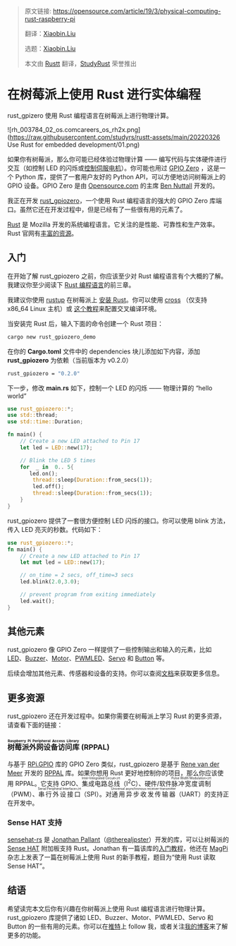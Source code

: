 > 原文链接: https://opensource.com/article/19/3/physical-computing-rust-raspberry-pi
>
> 翻译：[Xiaobin.Liu](https://github.com/lxbwolf)
> 
> 选题：[Xiaobin.Liu](https://github.com/lxbwolf)
>
> 本文由 [Rustt](https://Rustt.org) 翻译，[StudyRust](https://studyrust.org) 荣誉推出


# 在树莓派上使用 Rust 进行实体编程

rust_gpizero 使用 Rust 编程语言在树莓派上进行物理计算。

![rh_003784_02_os.comcareers_os_rh2x.png](https://raw.githubusercontent.com/studyrs/rustt-assets/main/20220326 Use Rust for embedded development/01.png)



如果你有树莓派，那么你可能已经体验过物理计算 —— 编写代码与实体硬件进行交互（如控制 LED 的闪烁或[控制伺服电机](https://projects.raspberrypi.org/en/projects/grandpa-scarer/4)）。你可能也用过 [GPIO Zero](https://gpiozero.readthedocs.io/en/stable/) ，这是一个 Python 库，提供了一套用户友好的 Python API，可以方便地访问树莓派上的 GPIO 设备。GPIO Zero 是由 [Opensource.com](https://opensource.com/) 的主席 [Ben Nuttall](https://opensource.com/users/bennuttall) 开发的。

我正在开发 [rust_gpiozero](https://crates.io/crates/rust_gpiozero)，一个使用 Rust 编程语言的强大的 GPIO Zero 库端口。虽然它还在开发过程中，但是已经有了一些很有用的元素了。

[Rust](https://www.rust-lang.org/) 是 Mozilla 开发的系统编程语言。它关注的是性能、可靠性和生产效率。Rust 官网有[丰富的资源](https://www.rust-lang.org/learn)。

## 入门

在开始了解 rust_gpiozero 之前，你应该至少对 Rust 编程语言有个大概的了解。我建议你至少阅读下 [Rust 编程语言](https://doc.rust-lang.org/book/)的前三章。

我建议你使用 [rustup](https://rustup.rs/) 在树莓派上 [安装 Rust](https://www.rust-lang.org/tools/install)。你可以使用 [cross](https://github.com/cross-rs/cross) （仅支持 x86_64 Linux 主机）或 [这个教程](https://github.com/kunerd/clerk/wiki/How-to-use-HD44780-LCD-from-Rust#setting-up-the-cross-toolchain)来配置交叉编译环境。

当安装完 Rust 后，输入下面的命令创建一个 Rust 项目：

```bash
cargo new rust_gpiozero_demo
```

在你的 **Cargo.toml** 文件中的 dependencies 块儿添加如下内容，添加 **rust_gpiozero** 为依赖（当前版本为 v0.2.0）

```bash
rust_gpiozero = "0.2.0"
```

下一步，修改 **main.rs** 如下，控制一个 LED 的闪烁 —— 物理计算的 “hello world”

```rust
use rust_gpiozero::*;
use std::thread;
use std::time::Duration;

fn main() {
    // Create a new LED attached to Pin 17
    let led = LED::new(17);

    // Blink the LED 5 times
    for  _ in  0.. 5{
       led.on();
        thread::sleep(Duration::from_secs(1));
        led.off();
        thread::sleep(Duration::from_secs(1));
    }
}
```

rust_gpiozero 提供了一套很方便控制 LED 闪烁的接口。你可以使用 blink 方法，传入 LED 亮灭的秒数。代码如下：

```rust
use rust_gpiozero::*;
fn main() {
    // Create a new LED attached to Pin 17
    let mut led = LED::new(17);

    // on_time = 2 secs, off_time=3 secs
    led.blink(2.0,3.0);

    // prevent program from exiting immediately
    led.wait();
}
```

## 其他元素

rust_gpiozero 像 GPIO Zero 一样提供了一些控制输出和输入的元素，比如 [LED](https://docs.rs/rust_gpiozero/0.2.0/rust_gpiozero/output_devices/struct.LED.html)、[Buzzer](https://docs.rs/rust_gpiozero/0.2.0/rust_gpiozero/output_devices/struct.Buzzer.html)、[Motor](https://docs.rs/rust_gpiozero/0.2.0/rust_gpiozero/output_devices/struct.Motor.html)、[PWMLED](https://docs.rs/rust_gpiozero/0.2.0/rust_gpiozero/output_devices/struct.PWMLED.html)、[Servo](https://docs.rs/rust_gpiozero/0.2.0/rust_gpiozero/output_devices/struct.Servo.html) 和 [Button](https://docs.rs/rust_gpiozero/0.2.0/rust_gpiozero/input_devices/struct.Button.html) 等。

后续会增加其他元素、传感器和设备的支持。你可以查阅[文档](https://docs.rs/rust_gpiozero/latest/rust_gpiozero/)来获取更多信息。

## 更多资源

rust_gpiozero 还在开发过程中。如果你需要在树莓派上学习 Rust 的更多资源，请查看下面的链接：

### <ruby>树莓派外网设备访问库<rt>Raspberry Pi Peripheral Access Library</rt> </ruby>(RPPAL)

与基于 [RPi.GPIO](https://pypi.org/project/RPi.GPIO/) 库的 GPIO Zero 类似，rust_gpiozero 是基于 [Rene van der Meer](https://twitter.com/golemparts) 开发的 [RPPAL](https://github.com/golemparts/rppal) 库。如果你想用 Rust 更好地控制你的项目，那么你应该使用 RPPAL。它支持 GPIO、<ruby>集成电路总线<rt>Inter-Integrated Circuit</rt</ruby>（I<sup>2</sup>C）、硬件/软件<ruby>脉冲宽度调制<rt>Pulse Width Modulation</rt</ruby>（PWM）、<ruby>串行外设接口<rt>Serial Peripheral Interface</rt</ruby>（SPI）。对<ruby>通用异步收发传输器<rt>Universal asynchronous receiver-transmitter</rt></ruby>（UART）的支持正在开发中。

### Sense HAT 支持

[sensehat-rs](https://crates.io/crates/sensehat) 是 [Jonathan  Pallant](https://github.com/thejpster)（[@therealjpster](https://twitter.com/therealjpster)）开发的库，可以让树莓派的 [Sense HAT](https://www.raspberrypi.com/products/sense-hat/) 附加板支持 Rust。Jonathan 有一篇该库的[入门教程](https://github.com/thejpster/pi-workshop-rs/)，他还在 [MagPi](https://www.raspberrypi.org/magpi/issues/73/) 杂志上发表了一篇在树莓派上使用 Rust 的新手教程，题目为“使用 Rust 读取Sense HAT”。

## 结语

希望读完本文后你有兴趣在你树莓派上使用 Rust 编程语言进行物理计算。rust_gpiozero 库提供了诸如 LED、Buzzer、Motor、PWMLED、Servo 和 Button 的一些有用的元素。你可以在[推特](https://twitter.com/rahulthakoor)上 follow 我，或者关注[我的博客](https://rahul-thakoor.github.io/)来了解更多的功能。



